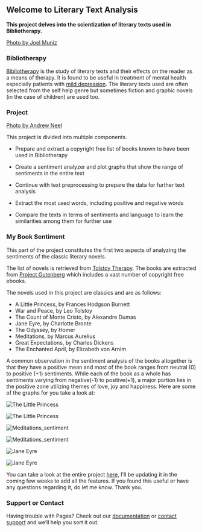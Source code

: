 ## Welcome to Literary Text Analysis

**This project delves into the scientization of literary texts used in Bibliotherapy.**

[Photo by Joel Muniz](<img width="688" alt="bb" src="https://user-images.githubusercontent.com/65708254/96995338-ac288800-154b-11eb-9ee9-82648134a07d.PNG">)


### Bibliotherapy

[Bibliotherapy](https://en.wikipedia.org/wiki/Bibliotherapy#:~:text=Bibliotherapy%20) is the study of literary texts and their effects on the reader as a means of therapy. It is found to be useful in treatment of mental health especially patients with [mild depression](https://onlinelibrary.wiley.com/doi/abs/10.1002/cpp.1814). The literary texts used are often selected from the self help genre but sometimes fiction and graphic novels (in the case of children) are used too.

### Project

[Photo by Andrew Neel](<img width="449" alt="bbb" src="https://user-images.githubusercontent.com/65708254/96995373-b9de0d80-154b-11eb-9ecd-6bb5ab56d74b.PNG">)

This project is divided into multiple components.

- Prepare and extract a copyright free list of books known to have been used in Bibliotherapy

- Create a sentiment analyzer and plot graphs that show the range of sentiments in the entire text

- Continue with text preprocessing to prepare the data for further text analysis

- Extract the most used words, including positive and negative words

- Compare the texts in terms of sentiments and language to learn the similarities among them for further use

### My Book Sentiment

This part of the project constitutes the first two aspects of analyzing the sentiments of the classic literary novels.

The list of novels is retrieved from [Tolstoy Therapy](https://www.tolstoytherapy.com/bibliotherapy-recommendations/).
The books are extracted from [Project Gutenberg](http://gutenberg.org/) which includes a vast number of copyright free ebooks.

The novels used in this project are classics and are as follows: 

- A Little Princess, by Frances Hodgson Burnett
- War and Peace, by Leo Tolstoy
- The Count of Monte Cristo, by Alexandre Dumas
- Jane Eyre, by Charlotte Bronte
- The Odyssey, by Homer
- Meditations, by Marcus Aurelius
- Great Expectations, by Charles Dickens
- The Enchanted April, by Elizabeth von Arnim

A common observation in the sentiment analysis of the books altogether is that they have a positive mean and most of the book ranges from neutral (0) to positive (+1) sentiments. While each of the book as a whole has sentiments varying from negative(-1) to positive(+1), a major portion lies in the positive zone utilizing themes of love, joy and happiness. Here are some of the graphs for you take a look at:

![The Little Princess](https://user-images.githubusercontent.com/65708254/96993831-76829f80-1549-11eb-9701-34f49831e1e7.png)

![The Little Princess](https://user-images.githubusercontent.com/65708254/96993835-784c6300-1549-11eb-8f66-24beb444913d.png)

![Meditations_sentiment](https://user-images.githubusercontent.com/65708254/96993789-6965b080-1549-11eb-8167-9f0085c4ad11.png)

![Meditations_sentiment](https://user-images.githubusercontent.com/65708254/96993786-68348380-1549-11eb-831c-d8d4d4460968.png)

![Jane Eyre](https://user-images.githubusercontent.com/65708254/96993770-62d73900-1549-11eb-9385-6bb9ad5fd1ab.png)

![Jane Eyre](https://user-images.githubusercontent.com/65708254/96993777-65d22980-1549-11eb-9518-82a80b33942a.png)


You can take a look at the entire project [here](https://github.com/srish1108/Literary-Text-Analysis), I'll be updating it in the coming few weeks to add all the features. If you found this useful or have any questions regarding it, do let me know. Thank you.


### Support or Contact

Having trouble with Pages? Check out our [documentation](https://docs.github.com/categories/github-pages-basics/) or [contact support](https://github.com/contact) and we’ll help you sort it out.

